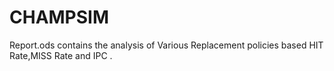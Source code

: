 # CHAMPSIM

Report.ods contains the analysis of Various Replacement policies based HIT Rate,MISS Rate and IPC .
